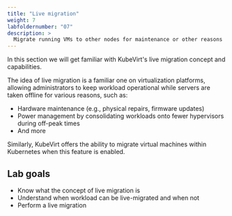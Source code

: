 ```yaml
---
title: "Live migration"
weight: 7
labfoldernumber: "07"
description: >
  Migrate running VMs to other nodes for maintenance or other reasons
---
```


In this section we will get familiar with KubeVirt's live migration concept and capabilities.

The idea of live migration is a familiar one on virtualization platforms, allowing administrators to keep workload operational while servers are taken offline for various reasons, such as:

* Hardware maintenance (e.g., physical repairs, firmware updates)
* Power management by consolidating workloads onto fewer hypervisors during off-peak times
* And more

Similarly, KubeVirt offers the ability to migrate virtual machines within Kubernetes when this feature is enabled.


## Lab goals

* Know what the concept of live migration is
* Understand when workload can be live-migrated and when not
* Perform a live migration

